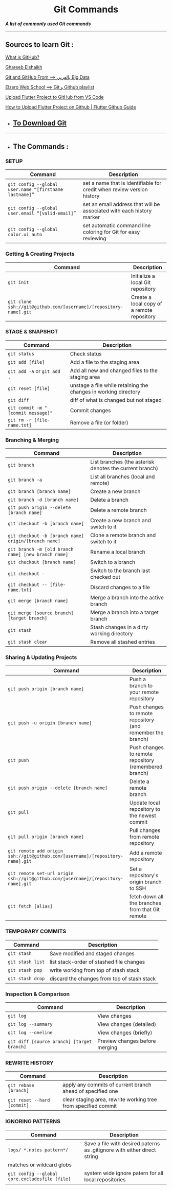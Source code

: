<h1 align="center"> Git Commands </h1>


***A list of commonly used Git commands***

---

## Sources to learn Git :

[What is GitHub?](https://youtu.be/pBy1zgt0XPc?si=BUJUk0q9wEVDROEX)

[Ghareeb Elshaikh](https://youtu.be/fDkR0TDR9dI?si=HWaXAxboaJJzrcGg)

[Git and GitHub From ==> بالعربي Big Data](https://youtu.be/Q6G-J54vgKc?si=j2sBM2RzbXEs_rbK)

[Elzero Web School ==>   Git و Github playlist](https://youtube.com/playlist?list=PLDoPjvoNmBAw4eOj58MZPakHjaO3frVMF&si=8RrFWhswwkhCZ1qy)

[Upload Flutter Project to GitHub from VS Code](https://youtu.be/PiweMDoWhqA?si=zJ35I7EIA1OiRxu2)

[How to Upload Flutter Project on Github | Flutter Github Guide](https://youtu.be/DsUwTmSyfYE?si=ByqJiw7x1wcG8G99)


* ## [To Download Git](https://git-scm.com/downloads)

<hr>

* ## The Commands : 

### SETUP

| Command | Description |
| ------- | ----------- |
| `git config --global user.name “[firstname lastname]”` | set a name that is identifiable for credit when review version history |
| `git config --global user.email “[valid-email]”` | set an email address that will be associated with each history marker |
| `git config --global color.ui auto` | set automatic command line coloring for Git for easy reviewing |


### Getting & Creating Projects

| Command | Description |
| ------- | ----------- |
| `git init` | Initialize a local Git repository |
| `git clone ssh://git@github.com/[username]/[repository-name].git` | Create a local copy of a remote repository |

### STAGE & SNAPSHOT

| Command | Description |
| ------- | ----------- |
| `git status` | Check status |
| `git add [file]` | Add a file to the staging area |
| `git add -A` or `git add .`| Add all new and changed files to the staging area |
| `git reset [file]` | unstage a file while retaining the changes in working directory |
| `git diff` | diff of what is changed but not staged |
| `git commit -m "[commit message]"` | Commit changes |
| `git rm -r [file-name.txt]` | Remove a file (or folder) |

### Branching & Merging

| Command | Description |
| ------- | ----------- |
| `git branch` | List branches (the asterisk denotes the current branch) |
| `git branch -a` | List all branches (local and remote) |
| `git branch [branch name]` | Create a new branch |
| `git branch -d [branch name]` | Delete a branch |
| `git push origin --delete [branch name]` | Delete a remote branch |
| `git checkout -b [branch name]` | Create a new branch and switch to it |
| `git checkout -b [branch name] origin/[branch name]` | Clone a remote branch and switch to it |
| `git branch -m [old branch name] [new branch name]` | Rename a local branch |
| `git checkout [branch name]` | Switch to a branch |
| `git checkout -` | Switch to the branch last checked out |
| `git checkout -- [file-name.txt]` | Discard changes to a file |
| `git merge [branch name]` | Merge a branch into the active branch |
| `git merge [source branch] [target branch]` | Merge a branch into a target branch |
| `git stash` | Stash changes in a dirty working directory |
| `git stash clear` | Remove all stashed entries |

### Sharing & Updating Projects

| Command | Description |
| ------- | ----------- |
| `git push origin [branch name]` | Push a branch to your remote repository |
| `git push -u origin [branch name]` | Push changes to remote repository (and remember the branch) |
| `git push` | Push changes to remote repository (remembered branch) |
| `git push origin --delete [branch name]` | Delete a remote branch |
| `git pull` | Update local repository to the newest commit |
| `git pull origin [branch name]` | Pull changes from remote repository |
| `git remote add origin ssh://git@github.com/[username]/[repository-name].git` | Add a remote repository |
| `git remote set-url origin ssh://git@github.com/[username]/[repository-name].git` | Set a repository's origin branch to SSH |
| `git fetch [alias]` | fetch down all the branches from that Git remote |

### TEMPORARY COMMITS

| Command | Description |
| ------- | ----------- |
| `git stash` | Save modified and staged changes |
| `git stash list` | list stack-order of stashed file changes |
| `git stash pop` | write working from top of stash stack |
| `git stash drop` | discard the changes from top of stash stack |


### Inspection & Comparison

| Command | Description |
| ------- | ----------- |
| `git log` | View changes |
| `git log --summary` | View changes (detailed) |
| `git log --oneline` | View changes (briefly) |
| `git diff [source branch] [target branch]` | Preview changes before merging |

### REWRITE HISTORY
| Command | Description |
| ------- | ----------- |
| `git rebase [branch]` | apply any commits of current branch ahead of specified one |
| `git reset --hard [commit]` | clear staging area, rewrite working tree from specified commit |

### IGNORING PATTERNS

| Command | Description |
| ------- | ----------- |
| `logs/ *.notes pattern*/` | Save a file with desired paterns as .gitignore with either direct string 
matches or wildcard globs |
| `git config --global core.excludesfile [file]` | system wide ignore patern for all local repositories |
